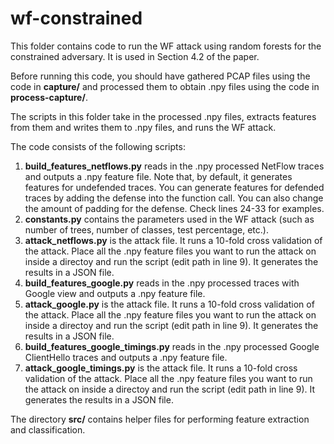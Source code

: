 # wf-constrained

This folder contains code to run the WF attack using random forests for the constrained adversary. It is used in Section 4.2 of the paper. 

Before running this code, you should have gathered PCAP files using the code in **capture/** and processed them to obtain .npy files using the code in **process-capture/**. 

The scripts in this folder take in the processed .npy files, extracts features from them and writes them to .npy files, and runs the WF attack. 

The code consists of the following scripts:

1. **build_features_netflows.py** reads in the .npy processed NetFlow traces and outputs a .npy feature file. Note that, by default, it generates features for undefended traces. You can generate features for defended traces by adding the defense into the function call. You can also change the amount of padding for the defense. Check lines 24-33 for examples.
2. **constants.py** contains the parameters used in the WF attack (such as number of trees, number of classes, test percentage, etc.). 
3. **attack_netflows.py** is the attack file. It runs a 10-fold cross validation of the attack. Place all the .npy feature files you want to run the attack on inside a directoy and run the script (edit path in line 9). It generates the results in a JSON file. 
4. **build_features_google.py** reads in the .npy processed traces with Google view and outputs a .npy feature file. 
5. **attack_google.py** is the attack file. It runs a 10-fold cross validation of the attack. Place all the .npy feature files you want to run the attack on inside a directoy and run the script (edit path in line 9). It generates the results in a JSON file. 
6. **build_features_google_timings.py** reads in the .npy processed Google ClientHello traces and outputs a .npy feature file. 
7. **attack_google_timings.py** is the attack file. It runs a 10-fold cross validation of the attack. Place all the .npy feature files you want to run the attack on inside a directoy and run the script (edit path in line 9). It generates the results in a JSON file. 

The directory **src/** contains helper files for performing feature extraction and classification. 
